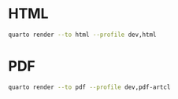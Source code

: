 # HTML

``` bash
quarto render --to html --profile dev,html
```

# PDF

``` bash
quarto render --to pdf --profile dev,pdf-artcl
```